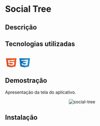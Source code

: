 # Social Tree

## Descrição

## Tecnologias utilizadas
<div style="display: inline_block"><br>
  <img align="center" alt="img-html" height="30" width="40" src="https://raw.githubusercontent.com/devicons/devicon/master/icons/html5/html5-original.svg">
  
  <img align="center" alt="img-typescript" height="30" width="40" src="https://raw.githubusercontent.com/devicons/devicon/master/icons/css3/css3-original.svg">
</div>

## Demostração
Apresentação da tela do aplicativo.
<div align="center">
  <img src="https://i.ibb.co/BzN9RFc/social-tree.png" alt="social-tree" border="0">
</div>

## Instalação
